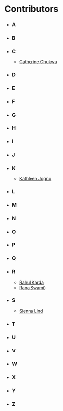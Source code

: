 # Contributors

- ### **A**
- ### **B**
- ### **C**
  - [Catherine Chukwu](https://github.com/kjcatherine)
- ### **D**
- ### **E**
- ### **F**
- ### **G**
- ### **H**
- ### **I**
- ### **J**
- ### **K**
  - [Kathleen Jogno](https://github.com/redKath)
- ### **L**
- ### **M**
- ### **N**
- ### **O**
- ### **P**
- ### **Q**
- ### **R**
  - [Rahul Karda](https://github.com/rahulkarda)
  - [Rana Swami](https://github.com/ranaswami))
- ### **S**
  - [Sienna Lind](https://github.com/siennalind)
- ### **T**
- ### **U**
- ### **V**
- ### **W**
- ### **X**
- ### **Y**
- ### **Z**
